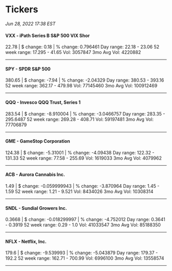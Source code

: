 # Tickers
*Jun 28, 2022 17:38 EST*

#### VXX - iPath Series B S&P 500 VIX Shor
22.78 | $ change: 0.18 | % change: 0.796461
Day range: 22.18 - 23.06 52 week range: 17.295 - 41.65
Vol: 3057847 3mo Avg Vol: 4220882

---

#### SPY - SPDR S&P 500
380.65 | $ change: -7.94 | % change: -2.04329
Day range: 380.53 - 393.16 52 week range: 362.17 - 479.98
Vol: 77145460 3mo Avg Vol: 100912469

---

#### QQQ - Invesco QQQ Trust, Series 1
283.54 | $ change: -8.910004 | % change: -3.0466757
Day range: 283.35 - 295.6487 52 week range: 269.28 - 408.71
Vol: 59197481 3mo Avg Vol: 77706879

---

#### GME - GameStop Corporation
124.38 | $ change: -5.31001 | % change: -4.09438
Day range: 122.32 - 131.33 52 week range: 77.58 - 255.69
Vol: 1619033 3mo Avg Vol: 4079962

---

#### ACB - Aurora Cannabis Inc.
1.49 | $ change: -0.059999943 | % change: -3.870964
Day range: 1.45 - 1.59 52 week range: 1.21 - 9.521
Vol: 8434026 3mo Avg Vol: 10308314

---

#### SNDL - Sundial Growers Inc.
0.3668 | $ change: -0.018299997 | % change: -4.752012
Day range: 0.3641 - 0.3919 52 week range: 0.29 - 1.0
Vol: 41033547 3mo Avg Vol: 85188350

---

#### NFLX - Netflix, Inc.
179.6 | $ change: -9.539993 | % change: -5.043879
Day range: 179.37 - 192.2 52 week range: 162.71 - 700.99
Vol: 6996100 3mo Avg Vol: 13558574

---

